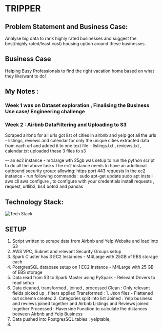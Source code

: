 # TRIPPER

## Problem Statement and Business Case:
Analyse big data to rank highly rated businesses and suggest the best(highly rated/least cost) housing option around these businesses.

## Business Case
Helping Busy Professionals to find the right vacation home based on what they like/want to do!

## My Notes : 
### Week 1 was on Dataset exploration , Finalising the Business Use case/ Engineering challenge
### Week 2 : Airbnb DataFiltering and Uploading to S3
Scraped airbnb for all urls
got list of cities in airbnb and yelp
got all the urls - listings, reviews and calendar for only the unique cities
extracted data from each url and added it to one text file - listings.txt , reviews.txt , calendar.txt
uploaded these 3 files to s3

-- an ec2 instance - m4.large wth 25gb was setup to run the python script to do all the above tasks 
The ec2 instance needs to have an additional outbound security group: allowing: https port 443 requests
In the ec2 instance - run following commands : 
sudo apt-get update
sudo apt install aws cli
aws configure , to configure with your credentials
install requests , request, urllib3, bs4 boto3 and pandas 


## Technology Stack:
![Tech Stack](https://github.com/walvekarvarun/tripper-insightdataeng/blob/master/Tech%20Stack.png)




## SETUP
1. Script written to scrape data from Airbnb and Yelp Website and load into S3
2. AWS VPC, Subnet and relevant Security Groups setup
3. Spark Cluster has 3 EC2 Instances - M4Large with 25GB of EBS storage each
4. PostgresSQL database setup on 1 EC2 Instance - M4Large with 25 GB of EBS storage
5. Data read from S3 to Spark Master using PySpark - Relevant Drivers to read setup
6. Data cleaned, transformed , joined , processed
  Clean : Only relevant fields picked up , filters applied
  Transformed : 1. Json files - Flattened out schema created 2. Categories split into list
  Joined : Yelp business and reviews joined together and Airbnb Listings and Reviews joined together
  Processed : Haversine Function to calculate the distances between Airbnb and Yelp Business
7. Data pushed into  PostgresSQL tables : yelptable, 
8. 

